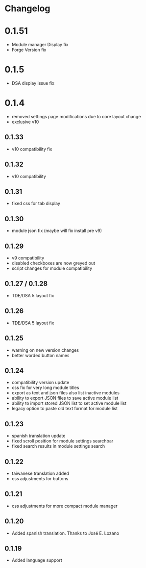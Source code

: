 # Changelog

# 0.1.51

- Module manager Display fix
- Forge Version fix

# 0.1.5

- DSA display issue fix

# 0.1.4

- removed settings page modifications due to core layout change
- exclusive v10

## 0.1.33

- v10 compatibility fix

## 0.1.32

- v10 compatibility

## 0.1.31

- fixed css for tab display

## 0.1.30

- module json fix (maybe will fix install pre v9)

## 0.1.29

- v9 compatibility
- disabled checkboxes are now greyed out
- script changes for module compatibility

## 0.1.27 / 0.1.28

- TDE/DSA 5 layout fix

## 0.1.26

- TDE/DSA 5 layout fix

## 0.1.25

- warning on new version changes
- better worded button names

## 0.1.24

- compatibility version update
- css fix for very long module titles
- export as text and json files also list inactive modules
- ability to export JSON files to save active module list
- ability to import stored JSON list to set active module list
- legacy option to paste old text format for module list

## 0.1.23

- spanish translation update
- fixed scroll position for module settings searchbar
- fixed search results in module settings search

## 0.1.22

- taiwanese translation added
- css adjustments for buttons

## 0.1.21

- css adjustments for more compact module manager

## 0.1.20

- Added spanish translation. Thanks to José E. Lozano

## 0.1.19

- Added language support
